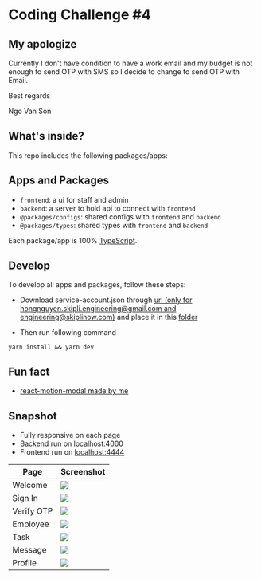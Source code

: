 # Coding Challenge #4

## My apologize

Currently I don't have condition to have a work email and my budget is not enough to send OTP with SMS so I decide to change to send OTP with Email.

Best regards

Ngo Van Son

## What's inside?

This repo includes the following packages/apps:

## Apps and Packages

- `frontend`: a ui for staff and admin
- `backend`: a server to hold api to connect with `frontend`
- `@packages/configs`: shared configs with `frontend` and `backend`
- `@packages/types`: shared types with `frontend` and `backend`

Each package/app is 100% [TypeScript](https://www.typescriptlang.org/).


## Develop

To develop all apps and packages, follow these steps:

- Download service-account.json through [url (only for hongnguyen.skipli.engineering@gmail.com and engineering@skiplinow.com)](https://drive.google.com/drive/folders/1_fkpq4s-t_IMplkIeV61hTxtBwUUaF25?usp=drive_link) and place it in this [folder](apps/backend/src/configs)

- Then run following command
```
yarn install && yarn dev
```

## Fun fact

- [react-motion-modal made by me](https://github.com/sonnv1912/react-motion-modal)

## Snapshot

- Fully responsive on each page
- Backend run on [localhost:4000](http://localhost:4000)
- Frontend run on [localhost:4444](http://localhost:4444)

| Page         | Screenshot |
|--------------|------------|
| Welcome      | ![](https://github.com/user-attachments/assets/7bb7c5ff-444c-4960-b35a-e30878a825cf) |
| Sign In      | ![](https://github.com/user-attachments/assets/5e060d72-dc22-421e-b050-eff254d97af1) |
| Verify OTP   | ![](https://github.com/user-attachments/assets/c25cc653-f42b-4990-ad76-7c7437196bb3) |
| Employee     | ![](https://github.com/user-attachments/assets/5ef8de02-cc86-4586-bc02-22634cfaacf7) |
| Task         | ![](https://github.com/user-attachments/assets/749d9e0b-3054-427c-98e4-886936185546) |
| Message      | ![](https://github.com/user-attachments/assets/f9b391a9-4747-413f-9b77-8c643192c03d) |
| Profile      | ![](https://github.com/user-attachments/assets/7d452137-3cd4-492f-a688-9aa39ca1a3fd) |
